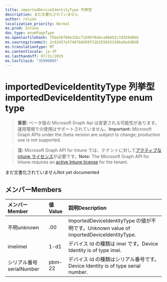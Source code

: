 ```yaml
---
title: importedDeviceIdentityType 列挙型
description: まだ文書化されていません
author: rolyon
localization_priority: Normal
ms.prod: Intune
doc_type: enumPageType
ms.openlocfilehash: f5be56f89e32bcf1695f9abca96852c7dd28d8bb
ms.sourcegitcommit: 2c62457e57467b8d50f21b255b553106a9a5d8d6
ms.translationtype: MT
ms.contentlocale: ja-JP
ms.lasthandoff: 07/31/2019
ms.locfileid: "35999095"
---
```

# <a name="importeddeviceidentitytype-enum-type"></a><span data-ttu-id="0766e-103">importedDeviceIdentityType 列挙型</span><span class="sxs-lookup"><span data-stu-id="0766e-103">importedDeviceIdentityType enum type</span></span>

> <span data-ttu-id="0766e-104">**重要:** ベータ版の Microsoft Graph Api は変更される可能性があります。運用環境での使用はサポートされていません。</span><span class="sxs-lookup"><span data-stu-id="0766e-104">**Important:** Microsoft Graph APIs under the /beta version are subject to change; production use is not supported.</span></span>

> <span data-ttu-id="0766e-105">**注:** Microsoft Graph API for Intune では、テナントに対して[アクティブな intune ライセンス](https://go.microsoft.com/fwlink/?linkid=839381)が必要です。</span><span class="sxs-lookup"><span data-stu-id="0766e-105">**Note:** The Microsoft Graph API for Intune requires an [active Intune license](https://go.microsoft.com/fwlink/?linkid=839381) for the tenant.</span></span>

<span data-ttu-id="0766e-106">まだ文書化されていません</span><span class="sxs-lookup"><span data-stu-id="0766e-106">Not yet documented</span></span>

## <a name="members"></a><span data-ttu-id="0766e-107">メンバー</span><span class="sxs-lookup"><span data-stu-id="0766e-107">Members</span></span>
|<span data-ttu-id="0766e-108">メンバー</span><span class="sxs-lookup"><span data-stu-id="0766e-108">Member</span></span>|<span data-ttu-id="0766e-109">値</span><span class="sxs-lookup"><span data-stu-id="0766e-109">Value</span></span>|<span data-ttu-id="0766e-110">説明</span><span class="sxs-lookup"><span data-stu-id="0766e-110">Description</span></span>|
|:---|:---|:---|
|<span data-ttu-id="0766e-111">不明</span><span class="sxs-lookup"><span data-stu-id="0766e-111">unknown</span></span>|<span data-ttu-id="0766e-112">.0</span><span class="sxs-lookup"><span data-stu-id="0766e-112">0</span></span>|<span data-ttu-id="0766e-113">ImportedDeviceIdentityType の値が不明です。</span><span class="sxs-lookup"><span data-stu-id="0766e-113">Unknown value of importedDeviceIdentityType.</span></span>|
|<span data-ttu-id="0766e-114">imei</span><span class="sxs-lookup"><span data-stu-id="0766e-114">imei</span></span>|<span data-ttu-id="0766e-115">1-d</span><span class="sxs-lookup"><span data-stu-id="0766e-115">1</span></span>|<span data-ttu-id="0766e-116">デバイス Id の種類は imei です。</span><span class="sxs-lookup"><span data-stu-id="0766e-116">Device Identity is of type imei.</span></span>|
|<span data-ttu-id="0766e-117">シリアル番号</span><span class="sxs-lookup"><span data-stu-id="0766e-117">serialNumber</span></span>|<span data-ttu-id="0766e-118">pbm-2</span><span class="sxs-lookup"><span data-stu-id="0766e-118">2</span></span>|<span data-ttu-id="0766e-119">デバイス Id の種類はシリアル番号です。</span><span class="sxs-lookup"><span data-stu-id="0766e-119">Device Identity is of type serial number.</span></span>|





